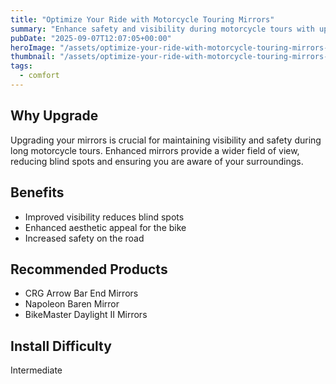 ```yaml
---
title: "Optimize Your Ride with Motorcycle Touring Mirrors"
summary: "Enhance safety and visibility during motorcycle tours with upgraded mirrors."
pubDate: "2025-09-07T12:07:05+00:00"
heroImage: "/assets/optimize-your-ride-with-motorcycle-touring-mirrors-hero.jpg"
thumbnail: "/assets/optimize-your-ride-with-motorcycle-touring-mirrors-thumb.jpg"
tags:
  - comfort
---
```


<h2>Why Upgrade</h2>
<p>Upgrading your mirrors is crucial for maintaining visibility and safety during long motorcycle tours. Enhanced mirrors provide a wider field of view, reducing blind spots and ensuring you are aware of your surroundings.</p>
<h2>Benefits</h2>
<ul>
  <li>Improved visibility reduces blind spots</li>
  <li>Enhanced aesthetic appeal for the bike</li>
  <li>Increased safety on the road</li>
</ul>
<h2>Recommended Products</h2>
<ul>
  <li>CRG Arrow Bar End Mirrors</li>
  <li>Napoleon Baren Mirror</li>
  <li>BikeMaster Daylight II Mirrors</li>
</ul>
<h2>Install Difficulty</h2>
<p>Intermediate</p>